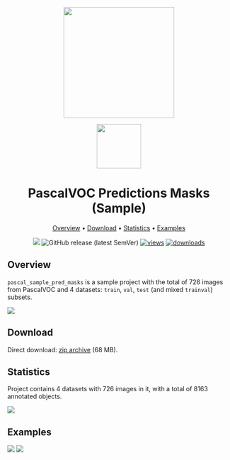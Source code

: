 <div align="center" markdown> 

<img src="https://i.imgur.com/UdBujFN.png" width="250"/> <br>

<img src="https://i.imgur.com/cxk7g7u.png" width="100"/> 

# PascalVOC Predictions Masks (Sample)

<p align="center">

  <a href="#overview">Overview</a> •
  <a href="#download">Download</a> •
  <a href="#statistics">Statistics</a> •
  <a href="#examples">Examples</a>
</p>

[![](https://img.shields.io/badge/slack-chat-green.svg?logo=slack)](https://supervise.ly/slack) 
![GitHub release (latest SemVer)](https://img.shields.io/github/v/release/supervisely-ecosystem/pascal-sample-pred-masks)
[![views](https://app.supervise.ly/img/badges/views/supervisely-ecosystem/pascal-sample-pred-masks.png)](https://supervise.ly)
[![downloads](https://app.supervise.ly/img/badges/downloads/supervisely-ecosystem/pascal-sample-pred-masks.png)](https://supervise.ly)
</div>



## Overview 

`pascal_sample_pred_masks` is a sample project with the total of 726 images from PascalVOC and 4 datasets: `train`, `val`, `test` (and mixed `trainval`) subsets.

![](https://i.imgur.com/bJm1fD7.png)

## Download

Direct download: [zip archive](https://github.com/supervisely-ecosystem/pascal-sample-pred-masks/releases/download/v1.0.0/project.zip) (68 MB).

## Statistics

Project contains 4 datasets with 726 images in it, with a total of 8163 annotated objects. 

![](https://i.imgur.com/rKumMF5.png)

## Examples

![](https://i.imgur.com/JHtK0ST.png) ![](https://i.imgur.com/u6cdDat.png) 
